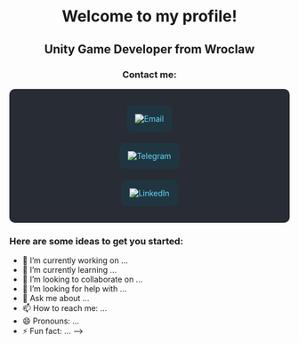 # <p align="center">Welcome to my profile!</p>

## <p align="center">Unity Game Developer from Wroclaw</p>

### <p align="center">Contact me:</p>

<div align="center" style="display: flex; flex-direction: column; align-items: center; background-color: #282c34; padding: 20px; border-radius: 10px;">

  <a href="mailto:artemmelnykov29@gmail.com" style="text-decoration: none; color: #61dafb; padding: 15px; background-color: #1f3641; border-radius: 10px; margin: 10px;">
    <img src="https://img.shields.io/badge/Email-Contact%20Me-red?style=flat-square&logo=gmail" alt="Email">
  </a>

  <a href="https://t.me/Zi0on" style="text-decoration: none; color: #61dafb; padding: 15px; background-color: #1f3641; border-radius: 10px; margin: 10px;">
    <img src="https://img.shields.io/badge/Telegram-Chat-blue?style=flat-square&logo=telegram" alt="Telegram">
  </a>

  <a href="https://www.linkedin.com/in/artem-melnykov-376b92282" style="text-decoration: none; color: #61dafb; padding: 15px; background-color: #1f3641; border-radius: 10px; margin: 10px;">
    <img src="https://img.shields.io/badge/LinkedIn-Profile-blue?style=flat-square&logo=linkedin" alt="LinkedIn">
  </a>

</div>

### Here are some ideas to get you started:

- 🔭 I’m currently working on ...
- 🌱 I’m currently learning ...
- 👯 I’m looking to collaborate on ...
- 🤔 I’m looking for help with ...
- 💬 Ask me about ...
- 📫 How to reach me: ...
- 😄 Pronouns: ...
- ⚡ Fun fact: ...
-->
